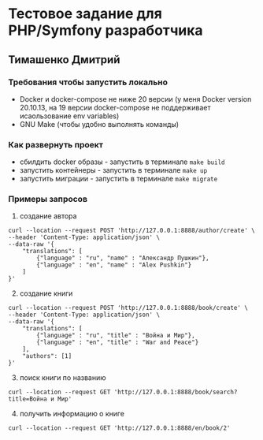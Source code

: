 # Тестовое задание для PHP/Symfony разработчика
## Тимашенко Дмитрий

### Требования чтобы запустить локально
- Doсker и docker-compose не ниже 20 версии (у меня Docker version 20.10.13, на 19 версии docker-compose не поддерживает исаользование env variables)
- GNU Make (чтобы удобно выполнять команды)

### Как развернуть проект
- сбилдить docker образы  - запустить в терминале ```make build```
- запустить контейнеры  - запустить в терминале ```make up```
- запустить миграции  - запустить в терминале ```make migrate```

### Примеры запросов
1. создание автора
```
curl --location --request POST 'http://127.0.0.1:8888/author/create' \
--header 'Content-Type: application/json' \
--data-raw '{
    "translations": [
        {"language" : "ru", "name" : "Александр Пушкин"},
        {"language" : "en", "name" : "Alex Pushkin"}
    ]
}'
```
2. создание книги
```
curl --location --request POST 'http://127.0.0.1:8888/book/create' \
--header 'Content-Type: application/json' \
--data-raw '{
    "translations": [
        {"language" : "ru", "title" : "Война и Мир"},
        {"language" : "en", "title" : "War and Peace"}
    ],
    "authors": [1]
}'
```

3. поиск книги по названию
```
curl --location --request GET 'http://127.0.0.1:8888/book/search?title=Война и Мир'
```
4. получить информацию о книге
```
curl --location --request GET 'http://127.0.0.1:8888/en/book/2'
```